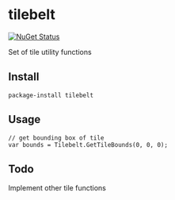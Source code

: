 # tilebelt

[![NuGet Status](http://img.shields.io/nuget/v/quantized-mesh-tile.svg?style=flat)](https://www.nuget.org/packages/tilebelt/)

Set of tile utility functions

## Install

```
package-install tilebelt
```

## Usage
```
// get bounding box of tile
var bounds = Tilebelt.GetTileBounds(0, 0, 0);
```

## Todo

Implement other tile functions


